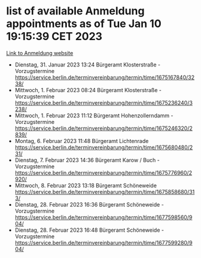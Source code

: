 # list of available Anmeldung appointments as of Tue Jan 10 19:15:39 CET 2023
[Link to Anmeldung website](https://service.berlin.de/terminvereinbarung/termin/tag.php?termin=0&anliegen[]=120686&dienstleisterlist=122210,122217,327316,122219,327312,122227,327314,122231,327346,122243,327348,122252,329742,122260,329745,122262,329748,122254,329751,122271,327278,122273,327274,122277,327276,330436,122280,327294,122282,327290,122284,327292,327539,122291,327270,122285,327266,122286,327264,122296,327268,150230,329760,122301,327282,122297,327286,122294,327284,122312,329763,122314,329775,122304,327330,122311,327334,122309,327332,122281,327352,122279,329772,122276,327324,122274,327326,122267,329766,122246,327318,122251,327320,122257,327322,122208,327298,122226,327300,121362,121364&herkunft=http%3A%2F%2Fservice.berlin.de%2Fdienstleistung%2F120686%2F)
- Dienstag, 31. Januar 2023 13:24 Bürgeramt Klosterstraße - Vorzugstermine https://service.berlin.de/terminvereinbarung/termin/time/1675167840/3238/
- Mittwoch, 1. Februar 2023 08:24 Bürgeramt Klosterstraße - Vorzugstermine https://service.berlin.de/terminvereinbarung/termin/time/1675236240/3238/
- Mittwoch, 1. Februar 2023 11:12 Bürgeramt Hohenzollerndamm - Vorzugstermine https://service.berlin.de/terminvereinbarung/termin/time/1675246320/2839/
- Montag, 6. Februar 2023 11:48 Bürgeramt Lichtenrade https://service.berlin.de/terminvereinbarung/termin/time/1675680480/231/
- Dienstag, 7. Februar 2023 14:36 Bürgeramt Karow / Buch - Vorzugstermine https://service.berlin.de/terminvereinbarung/termin/time/1675776960/2920/
- Mittwoch, 8. Februar 2023 13:18 Bürgeramt Schöneweide https://service.berlin.de/terminvereinbarung/termin/time/1675858680/313/
- Dienstag, 28. Februar 2023 16:36 Bürgeramt Schöneweide - Vorzugstermine https://service.berlin.de/terminvereinbarung/termin/time/1677598560/904/
- Dienstag, 28. Februar 2023 16:48 Bürgeramt Schöneweide - Vorzugstermine https://service.berlin.de/terminvereinbarung/termin/time/1677599280/904/
